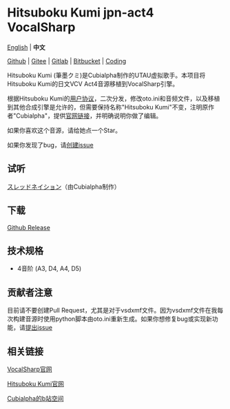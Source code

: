# Hitsuboku Kumi jpn-act4 VocalSharp

[English](README.md) | **中文**

[Github](https://github.com/oxygen-dioxide/hitsuboku-kumi-jpn-act4-vocalsharp/blob/main/README_zh.md) | 
[Gitee](https://gitee.com/oxygendioxide/hitsuboku-kumi-jpn-act4-vocalsharp/blob/main/README_zh.md) | 
[Gitlab](https://gitlab.com/oxygen-dioxide/hitsuboku-kumi-jpn-act4-vocalsharp/-/blob/main/README_zh.md) | 
[Bitbucket](https://bitbucket.org/oxygendioxide/hitsuboku-kumi-jpn-act4-vocalsharp/src/main/README_zh.md) | 
[Coding](https://oxygen-dioxide.coding.net/public/1/hitsuboku-kumi-jpn-act4-vocalsharp/git/files)

Hitsuboku Kumi (筆墨クミ)是Cubialpha制作的UTAU虚拟歌手。本项目将Hitsuboku Kumi的日文VCV Act4音源移植到VocalSharp引擎。

根据Hitsuboku Kumi的[用户协议](https://cubialpha.wixsite.com/koomstar/character)，二次分发，修改oto.ini和音频文件，以及移植到其他合成引擎是允许的，但需要保持名称"Hitsuboku Kumi"不变，注明原作者"Cubialpha"，提供[官网链接](https://cubialpha.wixsite.com/koomstar)，并明确说明你做了编辑。

如果你喜欢这个音源，请给她点一个Star。

如果你发现了bug，请[创建issue](https://github.com/oxygen-dioxide/hitsuboku-kumi-jpn-act4-vocalsharp/issues/new)

## 试听
[スレッドネイション](https://www.bilibili.com/video/av765459311)（由Cubialpha制作）

## 下载
[Github Release](https://github.com/oxygen-dioxide/hitsuboku-kumi-chn-vocalsharp/releases)

## 技术规格
- 4音阶 (A3, D4, A4, D5)

## 贡献者注意
目前请不要创建Pull Request，尤其是对于vsdxmf文件。因为vsdxmf文件在我每次构建音源时使用python脚本由oto.ini重新生成。如果你想修复bug或实现新功能，请[提出issue](https://github.com/oxygen-dioxide/hitsuboku-kumi-jpn-act4-vocalsharp/issues/new)

## 相关链接
[VocalSharp官网](http://vocalsharp.com/)

[Hitsuboku Kumi官网](https://cubialpha.wixsite.com/koomstar)

[Cubialpha的b站空间](https://space.bilibili.com/522152972)